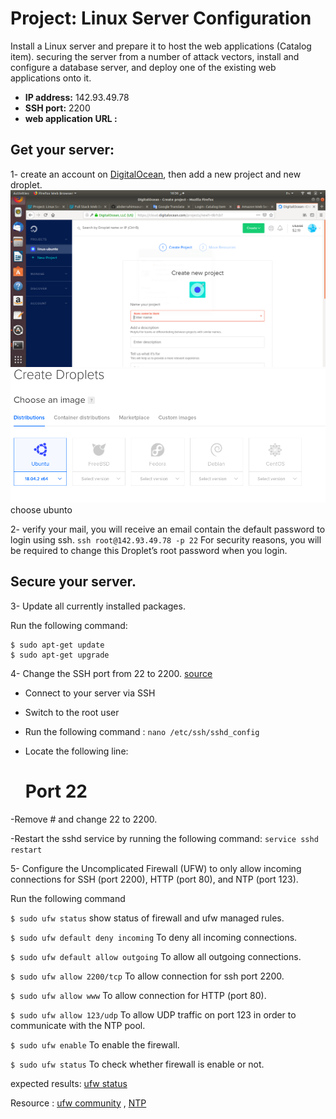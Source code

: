# Project: Linux Server Configuration

Install a Linux server and prepare it to host the web applications (Catalog item). securing the server from a number of attack vectors, install and configure a database server, and deploy one of the existing web applications onto it.

- **IP address:** 142.93.49.78
- **SSH port:** 2200
- **web application URL :**



## Get your server:

1- create an account on [DigitalOcean](https://m.do.co/c/379434780044), then add a new project and new droplet.
![new project](images/new_project.png)
![new droplet](images/choose_ubunto.png)
choose ubunto

2- verify your mail, you will receive an email contain the default password to login using ssh.
``` ssh root@142.93.49.78 -p 22 ```
For security reasons, you will be required to change this Droplet’s root password when you login.

## Secure your server.

3- Update all currently installed packages.

Run the following command:
```
$ sudo apt-get update
$ sudo apt-get upgrade
```

4- Change the SSH port from 22 to 2200. [source](https://www.godaddy.com/help/changing-the-ssh-port-for-your-linux-server-7306)

- Connect to your server via SSH 

- Switch to the root user

- Run the following command : ``` nano /etc/ssh/sshd_config ```

- Locate the following line: 
	# Port 22

-Remove # and change 22 to 2200.

-Restart the sshd service by running the following command: ``` service sshd restart ```

5- Configure the Uncomplicated Firewall (UFW) to only allow incoming connections for SSH (port 2200), HTTP (port 80), and NTP (port 123).

Run the following command

``` $ sudo ufw status ``` show status of firewall and ufw managed rules.

``` $ sudo ufw default deny incoming ``` To deny all incoming connections.

``` $ sudo ufw default allow outgoing ``` To allow all outgoing connections. 

``` $ sudo ufw allow 2200/tcp ``` To allow connection for ssh port 2200.

``` $ sudo ufw allow www ``` To allow connection for  HTTP (port 80).

``` $ sudo ufw allow 123/udp ``` To allow UDP traffic on port 123 in order to communicate with the NTP pool.

``` $ sudo ufw enable ``` To enable the firewall.

``` $ sudo ufw status ``` To check whether firewall is enable or not.

expected results:
[ufw status](images/ufw_status.png)

Resource : [ufw community](https://help.ubuntu.com/community/UFW) , [NTP](https://www.digitalocean.com/community/tutorials/how-to-configure-ntp-for-use-in-the-ntp-pool-project-on-ubuntu-16-04)

